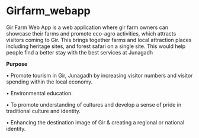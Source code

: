 # Girfarm_webapp
Gir Farm Web App is a web application where gir farm owners can showcase their farms and promote eco-agro activities, which attracts visitors coming to Gir. This brings together farms and local attraction places including heritage sites, and forest safari on a single site.
This would help people find a better stay with the best services at Junagadh

**Purpose**

•	Promote tourism in Gir, Junagadh by increasing visitor numbers and visitor spending within the local economy.

•	Environmental education.

•	To promote understanding of cultures and develop a sense of pride in traditional culture and identity.

•	Enhancing the destination image of Gir & creating a regional or national identity.


